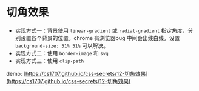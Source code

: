 # 切角效果

- 实现方式一：背景使用 `linear-gradient` 或 `radial-gradient` 指定角度，分别设置各个背景的位置。chrome 有浏览器bug 中间会出线白线。设置 `background-size: 51% 51%` 可以解决。
- 实现方式二：使用 `border-image` 和 `svg`
- 实现方式三：使用 `clip-path`

demo: [https://cs1707.github.io/css-secrets/12-切角效果](https://cs1707.github.io/css-secrets/12-切角效果)
